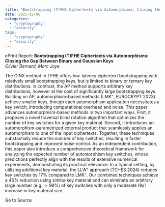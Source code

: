 ```yaml
---
title: "Bootstrapping (T)FHE Ciphertexts via Automorphisms: Closing the Gap Between Binary and Gaussian Keys"
date: 2025-02-06
categories: 
  - "cryptography"
  - "security"
tags: 
  - "cryptography"
  - "security"
---
```


ePrint Report: **Bootstrapping (T)FHE Ciphertexts via Automorphisms: Closing the Gap Between Binary and Gaussian Keys**  
_Olivier Bernard, Marc Joye_

The GINX method in TFHE offers low-latency ciphertext bootstrapping with relatively small bootstrapping keys, but is limited to binary or ternary key distributions. In contrast, the AP method supports arbitrary key distributions, however at the cost of significantly large bootstrapping keys. Building on AP, automorphism-based methods (LMK⁺, EUROCRYPT 2023) achieve smaller keys, though each automorphism application necessitates a key switch, introducing computational overhead and noise. This paper advances automorphism-based methods in two important ways. First, it proposes a novel traversal blind rotation algorithm that optimizes the number of key switches for a given key material. Second, it introduces an automorphism-parametrized external product that seamlessly applies an automorphism to one of the input ciphertexts. Together, these techniques substantially reduce the number of key switches, resulting in faster bootstrapping and improved noise control. As an independent contribution, this paper also introduce a comprehensive theoretical framework for analyzing the expected number of automorphism key switches, whose predictions perfectly align with the results of extensive numerical experiments, demonstrating its practical relevance. In a typical setting, by utilizing additional key material, the LLW⁺ approach (TCHES 2024) reduces key switches by 17% compared to LMK⁺. Our combined techniques achieve a 46% reduction using similar key material and can eliminate an arbitrary large number (e.g., > 99%) of key switches with only a moderate (9x) increase in key material size.

Go to Source
